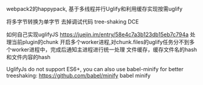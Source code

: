 webpack2的happypack,
        基于多线程并行Uglify和利用缓存实现按需uglify


将多字节转换为单字节
去掉调试代码
tree-shaking DCE


如何自己实现uglifyJS
https://juejin.im/entry/58e4c7a3b123db15eb7c794a
处理当前plugin的chunk
开启多个worker进程,对chunk.files的uglify任务分不到多个worker进程中，完成后通知主进程进行统一处理
文件缓存，缓存文件名的hash和文件内容的hash



UglifyJs do not support ES6+, you can also use babel-minify for better treeshaking: https://github.com/babel/minify
babel minify